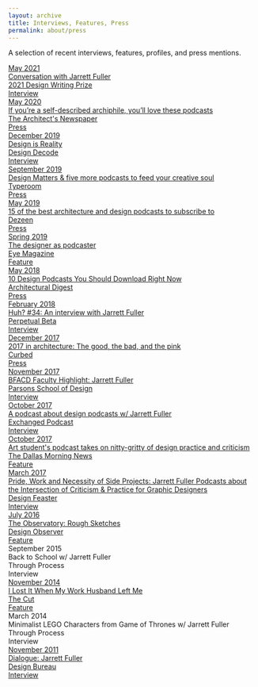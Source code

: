 ```yaml
---
layout: archive
title: Interviews, Features, Press
permalink: about/press
---
```


<div class="about-intro">
        <p>A selection of recent interviews, features, profiles, and press mentions.</p>

</div>

<main class="preview">

<a href="https://www.designhistorysociety.org/news/view/dhs-podcasts-third-episode-is-out-listen-to-fiona-anderson-in-conversation-with-jarrett-fuller-the-2021-design-writing-prize-guest-judge">
<div class="object">
        <div class="term">May 2021</div>
        <div class="press-title">
Conversation with Jarrett Fuller</div>
        <div class="school">2021 Design Writing Prize</div>
        <div class="term">Interview</div>
</div>
</a>

<a href="https://www.archpaper.com/2020/05/archiphile-podcasts/">
<div class="object">
        <div class="term">May 2020</div>
        <div class="press-title">
If you’re a self-described archiphile, you’ll love these podcasts</div>
        <div class="school">The Architect's Newspaper</div>
        <div class="term">Press</div>
</div>
</a>

<a href="https://www.designdecode.org/article.php?p=jarrett-fuller">
<div class="object">
        <div class="term">December 2019</div>
        <div class="press-title">
Design is Reality</div>
        <div class="school">Design Decode</div>
        <div class="term">Interview</div>
</div>
</a>

<a href="https://www.typeroom.eu/design-matters-and-five-more-podcasts-to-feed-your-creative-soul">
<div class="object">
        <div class="term">September 2019</div>
        <div class="press-title">
Design Matters & five more podcasts to feed your creative soul</div>
        <div class="school">Typeroom</div>
        <div class="term">Press</div>
</div>
</a>

<a href="https://www.dezeen.com/2019/05/23/architecture-design-podcasts/">
<div class="object">
        <div class="term">May 2019</div>
        <div class="press-title">
15 of the best architecture and design podcasts to subscribe to</div>
        <div class="school">Dezeen</div>
        <div class="term">Press</div>
</div>
</a>

<a href="https://www.eyemagazine.com/feature/article/the-designer-as-podcaster">
<div class="object">
        <div class="term">Spring 2019</div>
        <div class="press-title">
The designer as podcaster</div>
        <div class="school">Eye Magazine</div>
        <div class="term">Feature</div>
</div>
</a>

<a href="https://www.architecturaldigest.com/story/design-podcasts-you-should-download-right-now">
<div class="object">
        <div class="term">May 2018</div>
        <div class="press-title">
10 Design Podcasts You Should Download Right Now</div>
        <div class="school">Architectural Digest</div>
        <div class="term">Press</div>
</div>
</a>

<a href="https://perpetualbeta.vcfa.edu/2018/02/05/huh-34-an-interview-with-jarrett-fuller/">
<div class="object">
        <div class="term">February 2018</div>
        <div class="press-title">
Huh? #34: An interview with Jarrett Fuller</div>
        <div class="school">Perpetual Beta</div>
        <div class="term">Interview</div>
</div>
</a>

<a href="https://archive.curbed.com/2017/12/18/16778058/architecture-awards-2017">
<div class="object">
        <div class="term">December 2017</div>
        <div class="press-title">
2017 in architecture: The good, the bad, and the pink</div>
        <div class="school">Curbed</div>
        <div class="term">Press</div>
</div>
</a>

<a href="https://amt.parsons.edu/blog/bfacd-faculty-highlight-jarrett-fuller/">
<div class="object">
        <div class="term">November 2017</div>
        <div class="press-title">
BFACD Faculty Highlight: Jarrett Fuller</div>
        <div class="school">Parsons School of Design</div>
        <div class="term">Interview</div>
</div>
</a>

<a href="https://www.dropbox.com/s/0ahmt7jaoz5iz3b/exchanged-podcast-jarrett-fuller.mp3?dl=0">
<div class="object">
        <div class="term">October 2017</div>
        <div class="press-title">
A podcast about design podcasts w/ Jarrett Fuller</div>
        <div class="school">Exchanged Podcast</div>
        <div class="term">Interview</div>
</div>
</a>

<a href="https://www.dallasnews.com/arts-entertainment/architecture/2017/08/26/art-student-s-podcast-takes-on-nitty-gritty-of-design-practice-and-criticism/">
<div class="object">
        <div class="term">October 2017</div>
        <div class="press-title">
Art student's podcast takes on nitty-gritty of design practice and criticism </div>
        <div class="school">The Dallas Morning News</div>
        <div class="term">Feature</div>
</div>
</a>

<a href="http://designfeaster.blogspot.com/2017/03/jarrett-fuller-side-projects.html">
<div class="object">
        <div class="term">March 2017</div>
        <div class="press-title">
Pride, Work and Necessity of Side Projects: Jarrett Fuller Podcasts about the Intersection of Criticism & Practice for Graphic Designers</div>
        <div class="school">Design Feaster</div>
        <div class="term">Interview</div>
</div>
</a>

<a href="https://designobserver.com/feature/rough-sketches/39367/">
<div class="object">
        <div class="term">July 2016</div>
        <div class="press-title">
The Observatory: Rough Sketches</div>
        <div class="school">Design Observer</div>
        <div class="term">Feature</div>
</div>
</a>

<div class="object">
        <div class="term">September 2015</div>
        <div class="press-title">
Back to School w/ Jarrett Fuller</div>
        <div class="school">Through Process</div>
        <div class="term">Interview</div>
</div>

<a href="https://www.thecut.com/2014/11/I-lost-my-work-husband.html">
<div class="object">
        <div class="term">November 2014</div>
        <div class="press-title">
I Lost It When My Work Husband Left Me</div>
        <div class="school">The Cut</div>
        <div class="term">Feature</div>
</div>
</a>

<div class="object">
        <div class="term">March 2014</div>
        <div class="press-title">
Minimalist LEGO Characters from Game of Thrones w/ Jarrett Fuller</div>
        <div class="school">Through Process</div>
        <div class="term">Interview</div>
</div>

<a href="https://www.wearedesignbureau.com/projects/dialogue-jarrett-fuller/">
<div class="object">
        <div class="term">November 2011</div>
        <div class="press-title">
Dialogue: Jarrett Fuller</div>
        <div class="school">Design Bureau</div>
        <div class="term">Interview</div>
</div>
</a>
